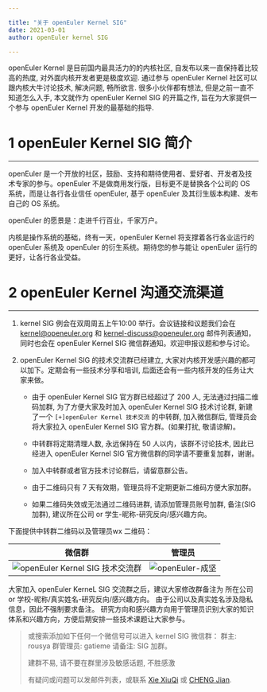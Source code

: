 ```yaml
---

title: "关于 openEuler Kernel SIG"
date: 2021-03-01
author: openEuler kernel SIG

---
```


openEuler Kernel 是目前国内最具活力的的内核社区, 自发布以来一直保持着比较高的热度, 对外面内核开发者更是极度欢迎. 通过参与 openEuler Kernel 社区可以跟内核大牛讨论技术, 解决问题, 畅所欲言. 很多小伙伴都有想法, 但是之前一直不知道怎么入手, 本文就作为 openEuler Kernel SIG 的开篇之作, 旨在为大家提供一个参与 openEuler Kernel 开发的最基础的指导.

# 1 openEuler Kernel SIG 简介
-------

openEuler 是一个开放的社区，鼓励、支持和期待使用者、爱好者、开发者及技术专家的参与。openEuler 不是做商用发行版，目标更不是替换各个公司的 OS 系统，而是让各行各业信任 openEuler, 基于 openEuler 及其衍生版本构建、发布自己的 OS 系统。

openEuler 的愿景是：走进千行百业，千家万户。

内核是操作系统的基础，终有一天，openEuler Kernel 将支撑着各行各业运行的 openEuler 系统及 openEuler 的衍生系统。期待您的参与能让 openEuler 运行的更好，让各行各业受益。

# 2 openEuler Kernel 沟通交流渠道
-------

1.	kernel SIG 例会在双周周五上午10:00 举行。会议链接和议题我们会在 kernel@openeuler.org 和 kernel-discuss@openeuler.org 邮件列表通知，同时也会在 openEuler Kernel SIG 微信群通知。欢迎申报议题和参与讨论。

2.	openEuler Kernel SIG 的技术交流群已经建立, 大家对内核开发感兴趣的都可以加下。定期会有一些技术分享和培训, 后面还会有一些内核开发的任务让大家来做。

	*	由于 openEuler Kernel SIG 官方群已经超过了 200 人, 无法通过扫描二维码加群, 为了方便大家及时加入 openEuler Kernel SIG 技术讨论群, 新建了一个 `[+]openEuler Kernel 技术交流` 的中转群, 加入微信群后, 管理员会将大家拉入 openEuler Kernel SIG 官方群。(如果打扰, 敬请谅解)。

	*	中转群将定期清理人数, 永远保持在 50 人以内，该群不讨论技术, 因此已经进入 openEuler Kernel SIG 官方微信群的同学请不要重复加群，谢谢。

	*	加入中转群或者官方技术讨论群后，请留意群公告。

	*	由于二维码只有 7 天有效期，管理员将不定期更新二维码方便大家加群。

	*	如果二维码失效或无法通过二维码进群, 请添加管理员账号加群, 备注(SIG 加群), 建议所在公司 or 学生-昵称-研究反向/感兴趣方向。


下面提供中转群二维码以及管理员wx 二维码：

| 微信群 | 管理员 |
|:-----:|:-----:|
| ![openEuler Kernel SIG 技术交流群](/kernel-portal/img/wechat/openEuler_kernel_SIG_wechat_TMP.png) | ![openEuler-成坚](/kernel-portal/img/wechat/openEuler_gatieme_wechat.png) |

大家加入 openEuler KerneL SIG 交流群之后，建议大家修改群备注为 所在公司 or 学校-昵称/真实姓名-研究反向/感兴趣方向。
由于公司以及真实姓名涉及隐私信息，因此不强制要求备注。
研究方向和感兴趣方向用于管理员识别大家的知识体系和兴趣方向，方便后期安排一些技术课题让大家参与。

> 或搜索添加如下任何一个微信号可以进入 kernel SIG 微信群：
>  群主: rousya
>  群管理员: gatieme
> 请备注: SIG 加群。
>
> 建群不易, 请不要在群里涉及敏感话题, 不胜感激
>
> 有疑问或问题可以发邮件列表，或联系 [Xie XiuQi](https://gitee.com/xiexiuqi) 或 [CHENG Jian](https://www.github.com/gatieme).
